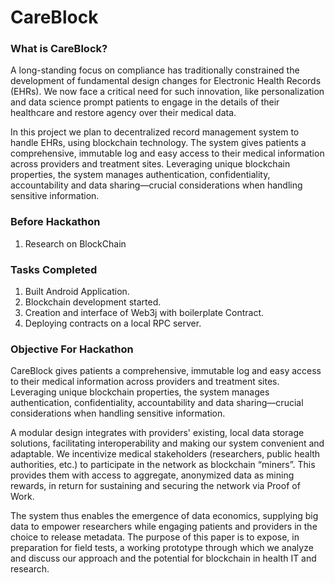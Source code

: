 # CareBlock

### What is CareBlock?
A long-standing focus on compliance has traditionally constrained the development of fundamental design changes for Electronic Health Records (EHRs). We now face a critical need for such innovation, like personalization and data science prompt patients to engage in the details of their healthcare and restore agency over their medical data. 

In this project we plan to decentralized record management system to handle EHRs, using blockchain technology. The system gives patients a comprehensive, immutable log and easy access to their medical information across providers and treatment sites. Leveraging unique blockchain properties, the system manages authentication, confidentiality, accountability and data sharing—crucial considerations when handling sensitive information.

### Before Hackathon
1. Research on BlockChain

### Tasks Completed
 1. Built Android Application.
 2. Blockchain development started.
 3. Creation and interface of Web3j with boilerplate Contract.
 4. Deploying contracts on a local RPC server.

### Objective For Hackathon
CareBlock gives patients a comprehensive, immutable log and easy access to their medical information across providers and treatment sites. Leveraging unique blockchain properties, the system manages authentication, confidentiality, accountability and data sharing—crucial considerations when handling sensitive information. 

A modular design integrates with providers' existing, local data storage solutions, facilitating interoperability and making our system convenient and adaptable. We incentivize medical stakeholders (researchers, public health authorities, etc.) to participate in the network as blockchain “miners”. This provides them with access to aggregate, anonymized data as mining rewards, in return for sustaining and securing the network via Proof of Work.

The system thus enables the emergence of data economics, supplying big data to empower researchers while engaging patients and providers in the choice to release metadata. The purpose of this paper is to expose, in preparation for field tests, a working prototype through which we analyze and discuss our approach and the potential for blockchain in health IT and research.
